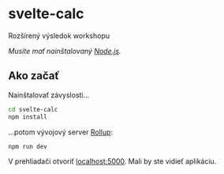 # svelte-calc

Rozšírený výsledok workshopu 



*Musíte mať nainštalovaný [Node.js](https://nodejs.org).*


## Ako začať

Nainštalovať závyslosti...

```bash
cd svelte-calc
npm install
```

...potom vývojový server [Rollup](https://rollupjs.org):

```bash
npm run dev
```

V prehliadači otvoriť [localhost:5000](http://localhost:5000). Mali by ste vidieť aplikáciu.

